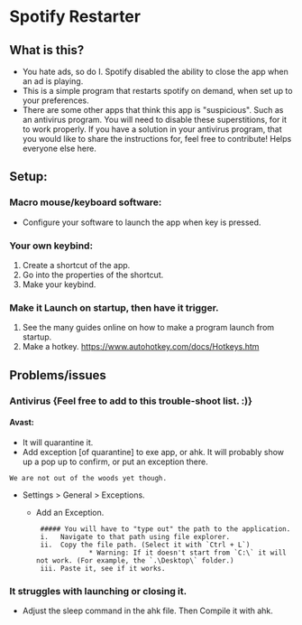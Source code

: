 # Spotify Restarter

## What is this?
 - You hate ads, so do I. Spotify disabled the ability to close the app when an ad is playing.
 - This is a simple program that restarts spotify on demand, when set up to your preferences.
 - There are some other apps that think this app is "suspicious". Such as an antivirus program. You will need to disable these superstitions, for it to work properly. 
 If you have a solution in your antivirus program, that you would like to share the instructions for, feel free to contribute! Helps everyone else here.

## Setup:
 ### Macro mouse/keyboard software:
  - Configure your software to launch the app when key is pressed.

 ### Your own keybind:
  1. Create a shortcut of the app.
  2. Go into the properties of the shortcut.
  3. Make your keybind.

 ### Make it Launch on startup, then have it trigger.
  1. See the many guides online on how to make a program launch from startup. 
  2. Make a hotkey. https://www.autohotkey.com/docs/Hotkeys.htm

## Problems/issues
 ### Antivirus {Feel free to add to this trouble-shoot list. :)}
  #### Avast:
   - It will quarantine it.
   - Add exception [of quarantine] to exe app, or ahk. It will probably show up a pop up to confirm, or put an exception there.
 
    We are not out of the woods yet though. 

   - Settings > General > Exceptions.
     - Add an Exception. 
     
            ##### You will have to "type out" the path to the application.
            i.   Navigate to that path using file explorer.
            ii.  Copy the file path. (Select it with `Ctrl + L`)
                        * Warning: If it doesn't start from `C:\` it will not work. (For example, the `.\Desktop\` folder.)
            iii. Paste it, see if it works.

 ### It struggles with launching or closing it.
 - Adjust the sleep command in the ahk file. Then Compile it with ahk.

